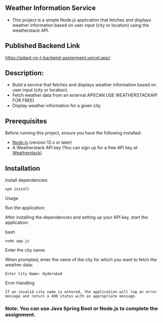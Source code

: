 ## Weather Information Service
- This project is a simple Node.js application that fetches and displays weather information based on user input (city or location) using the weatherstack API.


## Published Backend Link
https://adapt-nx-t-backend-assignment.vercel.app/


## Description:
- Build a service that fetches and displays weather information based on user input (city or location).
- Fetch weather data from an external API(CAN USE WEATHERSTACKAPI FOR FREE)
- Display weather information for a given city


## Prerequisites

Before running this project, ensure you have the following installed:

- [Node.js](https://nodejs.org/) (version 12.x or later)
- A Weatherstack API key (You can sign up for a free API key at [Weatherstack](https://weatherstack.com/))

## Installation
Install dependencies:

    npm install

Usage

Run the application:

After installing the dependencies and setting up your API key, start the application:

bash

    node app.js

Enter the city name:

When prompted, enter the name of the city for which you want to fetch the weather data:

    Enter City Name: Hyderabad


Error Handling

    If an invalid city name is entered, the application will log an error message and return a 400 status with an appropriate message.

### Note: You can use Java Spring Boot or Node.js to complete the assignment.
